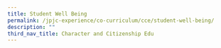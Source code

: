 ```yaml
---
title: Student Well Being
permalink: /jpjc-experience/co-curriculum/cce/student-well-being/
description: ""
third_nav_title: Character and Citizenship Edu
---
```


